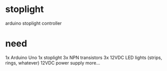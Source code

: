 # stoplight
arduino stoplight controller 

# need
1x Arduino Uno
1x stoplight
3x NPN transistors
3x 12VDC LED lights (strips, rings, whatever)
12VDC power supply
more...
